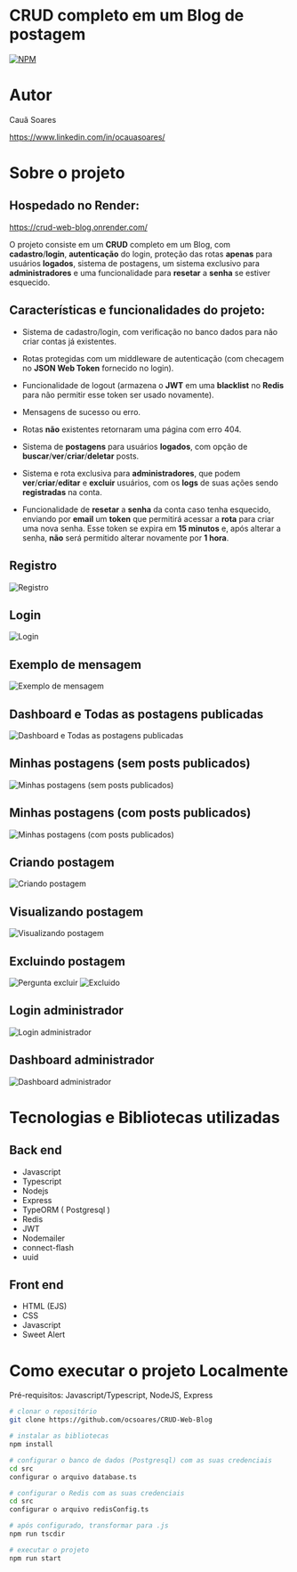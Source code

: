# **CRUD** completo em um Blog de postagem
[![NPM](https://img.shields.io/npm/l/react)](https://github.com/neliocursos/exemplo-readme/blob/main/LICENSE) 

# Autor

Cauã Soares

https://www.linkedin.com/in/ocauasoares/

# Sobre o projeto

## Hospedado no Render:
https://crud-web-blog.onrender.com/ <br>

O projeto consiste em um **CRUD** completo em um Blog, com **cadastro**/**login**,  **autenticação** do login, proteção das rotas **apenas** para usuários **logados**,  sistema de postagens, um sistema exclusivo para **administradores** e uma funcionalidade para **resetar** a **senha** se estiver esquecido.

## Características e funcionalidades do projeto:
- Sistema de cadastro/login, com verificação no banco dados para não criar contas já existentes.

- Rotas protegidas com um middleware de autenticação (com checagem no **JSON Web Token** fornecido no login).
- Funcionalidade de logout (armazena o **JWT** em uma **blacklist** no **Redis** para não permitir esse token ser usado novamente).
- Mensagens de sucesso ou erro.
- Rotas **não** existentes retornaram uma página com erro 404.
- Sistema de **postagens** para usuários **logados**, com opção de **buscar**/**ver**/**criar**/**deletar** posts.
- Sistema e rota exclusiva para **administradores**, que podem **ver**/**criar**/**editar** e **excluir** usuários, com os **logs** de suas ações sendo **registradas** na conta.
- Funcionalidade de **resetar** a **senha** da conta caso tenha esquecido, enviando por **email** um **token** que permitirá acessar a **rota** para criar uma nova senha. Esse token se expira em **15 minutos** e, após alterar a senha, **não** será permitido alterar novamente por **1 hora**.

## Registro
![Registro](https://raw.githubusercontent.com/ocsoares/CRUD-Web-Blog/master/assets/registro.jpg)

## Login
![Login](https://raw.githubusercontent.com/ocsoares/CRUD-Web-Blog/master/assets/login.jpg)

## Exemplo de mensagem
![Exemplo de mensagem](https://raw.githubusercontent.com/ocsoares/CRUD-Web-Blog/master/assets/exemplo-mensagens.jpg)

## Dashboard e Todas as postagens publicadas
![Dashboard e Todas as postagens publicadas](https://raw.githubusercontent.com/ocsoares/CRUD-Web-Blog/master/assets/todas-as-postagens.jpg)

## Minhas postagens (sem posts publicados)
![Minhas postagens (sem posts publicados)](https://raw.githubusercontent.com/ocsoares/CRUD-Web-Blog/master/assets/sem-posts.jpg)

## Minhas postagens (com posts publicados)
![Minhas postagens (com posts publicados)](https://raw.githubusercontent.com/ocsoares/CRUD-Web-Blog/master/assets/minhas-postagens.jpg)

## Criando postagem
![Criando postagem](https://raw.githubusercontent.com/ocsoares/CRUD-Web-Blog/master/assets/criando-posts.jpg)

## Visualizando postagem
![Visualizando postagem](https://raw.githubusercontent.com/ocsoares/CRUD-Web-Blog/master/assets/visualizar-postagem.jpg)

## Excluindo postagem
![Pergunta excluir](https://raw.githubusercontent.com/ocsoares/CRUD-Web-Blog/master/assets/pergunta-excluir.jpg)
![Excluido](https://raw.githubusercontent.com/ocsoares/CRUD-Web-Blog/master/assets/excluido.jpg)

## Login administrador
![Login administrador](https://raw.githubusercontent.com/ocsoares/CRUD-Web-Blog/master/assets/admin-panel.jpg)

## Dashboard administrador
![Dashboard administrador](https://raw.githubusercontent.com/ocsoares/CRUD-Web-Blog/master/assets/administration.jpg)

# Tecnologias e Bibliotecas utilizadas
## Back end
- Javascript
- Typescript
- Nodejs
- Express
- TypeORM ( Postgresql )
- Redis
- JWT
- Nodemailer
- connect-flash
- uuid
## Front end
- HTML (EJS)
- CSS
- Javascript
- Sweet Alert
# Como executar o projeto **Localmente**

Pré-requisitos: Javascript/Typescript, NodeJS, Express

```bash
# clonar o repositório
git clone https://github.com/ocsoares/CRUD-Web-Blog

# instalar as bibliotecas
npm install

# configurar o banco de dados (Postgresql) com as suas credenciais
cd src
configurar o arquivo database.ts

# configurar o Redis com as suas credenciais
cd src
configurar o arquivo redisConfig.ts

# após configurado, transformar para .js
npm run tscdir

# executar o projeto
npm run start
```